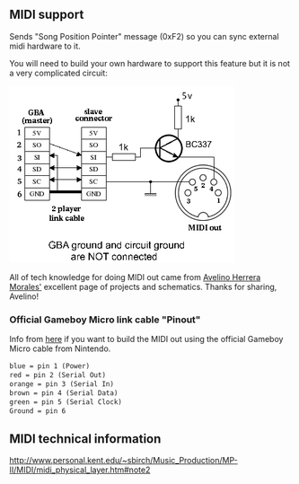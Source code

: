 MIDI support
------------

Sends "Song Position Pointer" message (0xF2) so you can sync external midi hardware to it.

You will need to build your own hardware to support this feature but it is not a very complicated circuit:

![GBA midiout circuit](./gba_midiout_circuit_mk2.png)

All of tech knowledge for doing MIDI out came from [Avelino Herrera Morales'](http://gba.atlantes.org/index_en.html) excellent page of projects and schematics. Thanks for sharing, Avelino!

### Official Gameboy Micro link cable "Pinout" ###

Info from [here](https://www.cheapassgamer.com/topic/55995-gamecube-to-game-boy-micro-cable-instructions-in-here/?p=10843691) if you want to build the MIDI out using the official Gameboy Micro cable from Nintendo.

	blue = pin 1 (Power)
	red = pin 2 (Serial Out)
	orange = pin 3 (Serial In)
	brown = pin 4 (Serial Data)
	green = pin 5 (Serial Clock)
	Ground = pin 6

## MIDI technical information ##

<http://www.personal.kent.edu/~sbirch/Music_Production/MP-II/MIDI/midi_physical_layer.htm#note2>

